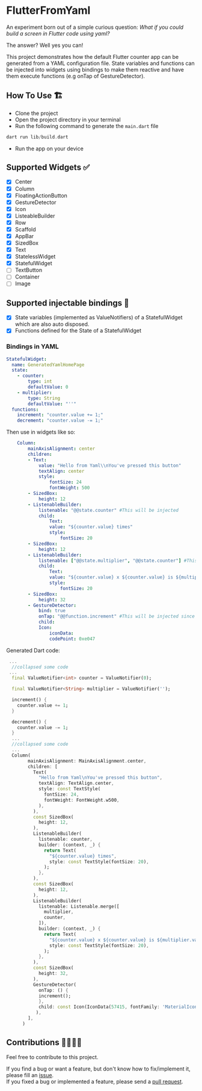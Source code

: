 # FlutterFromYaml

An experiment born out of a simple curious question: *What if you could build a screen in Flutter code using yaml?*

The answer? Well yes you can!

This project demonstrates how the default Flutter counter app can be generated from a YAML configuration file.
State variables and functions can be injected into widgets using bindings to make them reactive and have them execute functions (e.g onTap of GestureDetector).

## How To Use 🏗️
- Clone the project
- Open the project directory in your terminal
- Run the following command to generate the `main.dart` file

```dart
dart run lib/build.dart
```
- Run the app on your device

## Supported Widgets ✅
- [x] Center
- [x] Column
- [x] FloatingActionButton
- [x] GestureDetector
- [x] Icon
- [x] ListeableBuilder
- [x] Row
- [x] Scaffold
- [x] AppBar
- [x] SizedBox
- [x] Text
- [x] StatelessWidget
- [x] StatefulWidget
- [ ] TextButton
- [ ] Container
- [ ] Image

## Supported injectable bindings 💉
- [x] State variables (implemented as ValueNotifiers) of a StatefulWidget which are also auto disposed.
- [x] Functions defined for the State of a StatefulWidget

### Bindings in YAML
```yaml
StatefulWidget:
  name: GeneratedYamlHomePage
  state:
    - counter:
        type: int
        defaultValue: 0
    - multiplier:
        type: String
        defaultValue: "''"
  functions:
    increment: "counter.value += 1;"
    decrement: "counter.value -= 1;"
```

Then use in widgets like so:

```yaml
    Column:
        mainAxisAlignment: center
        children:
        - Text:
            value: "Hello from Yaml\\nYou've pressed this button"
            textAlign: center
            style:
                fontSize: 24
                fontWeight: 500
        - SizedBox:
            height: 12
        - ListenableBuilder:
            listenable: "@@state.counter" #This will be injected
            child:
                Text:
                value: "${counter.value} times"
                style:
                    fontSize: 20
        - SizedBox:
            height: 12
        - ListenableBuilder:
            listenable: ["@@state.multiplier", "@@state.counter"] #This will be injected
            child:
                Text:
                value: "${counter.value} x ${counter.value} is ${multiplier.value}"
                style:
                    fontSize: 20
        - SizedBox:
            height: 32
        - GestureDetector:
            bind: true
            onTap: "@@function.increment" #This will be injected since 'bind' is true
            child:
            Icon:
                iconData:
                codePoint: 0xe047
```

Generated Dart code:
```dart
 ...
  //collapsed some code
 ...
  final ValueNotifier<int> counter = ValueNotifier(0);

  final ValueNotifier<String> multiplier = ValueNotifier('');

  increment() {
    counter.value += 1;
  }

  decrement() {
    counter.value -= 1;
  }
  ...
  //collapsed some code
  ...
  Column(
        mainAxisAlignment: MainAxisAlignment.center,
        children: [
          Text(
            "Hello from Yaml\nYou've pressed this button",
            textAlign: TextAlign.center,
            style: const TextStyle(
              fontSize: 24,
              fontWeight: FontWeight.w500,
            ),
          ),
          const SizedBox(
            height: 12,
          ),
          ListenableBuilder(
            listenable: counter,
            builder: (context, _) {
              return Text(
                "${counter.value} times",
                style: const TextStyle(fontSize: 20),
              );
            },
          ),
          const SizedBox(
            height: 12,
          ),
          ListenableBuilder(
            listenable: Listenable.merge([
              multiplier,
              counter,
            ]),
            builder: (context, _) {
              return Text(
                "${counter.value} x ${counter.value} is ${multiplier.value}",
                style: const TextStyle(fontSize: 20),
              );
            },
          ),
          const SizedBox(
            height: 32,
          ),
          GestureDetector(
            onTap: () {
            increment();
            },
            child: const Icon(IconData(57415, fontFamily: 'MaterialIcons')),
           ),
        ],
      )
```

## Contributions 🫱🏾‍🫲🏼

Feel free to contribute to this project.

If you find a bug or want a feature, but don't know how to fix/implement it, please fill an [issue](https://github.com/Crazelu/flutterfromyaml/issues).  
If you fixed a bug or implemented a feature, please send a [pull request](https://github.com/Crazelu/flutterfromyaml/pulls).